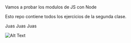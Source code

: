 Vamos a probar los modulos de JS con Node

Esto repo contiene todos los ejercicios de la segunda clase.

Juas Juas Juas

![Alt Text](https://giphy.com/gifs/reddit-doing-lJNoBCvQYp7nq)